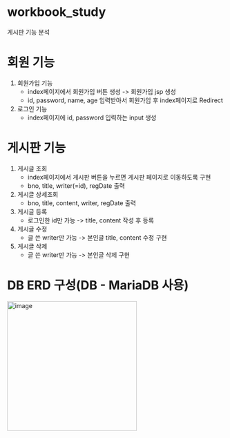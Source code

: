 # workbook_study

게시판 기능 분석

# 회원 기능
  1. 회원가입 기능 
     - index페이지에서 회원가입 버튼 생성 -> 회원가입 jsp 생성
     - id, password, name, age 입력받아서 회원가입 후 index페이지로 Redirect
  2. 로그인 기능
     - index페이지에 id, password 입력하는 input 생성
# 게시판 기능
  
  1. 게시글 조회
     - index페이지에서 게시판 버튼을 누르면 게시판 페이지로 이동하도록 구현
     - bno, title, writer(=id), regDate 출력
  2. 게시글 상세조회
     - bno, title, content, writer, regDate 출력
  3. 게시글 등록
     - 로그인한 id만 가능 -> title, content 작성 후 등록
  4. 게시글 수정
     - 글 쓴 writer만 가능 -> 본인글 title, content 수정 구현
  5. 게시글 삭제
     - 글 쓴 writer만 가능 -> 본인글 삭제 구현
     
# DB ERD 구성(DB - MariaDB 사용)
<img width="300" alt="image" src="https://user-images.githubusercontent.com/113490500/228136960-16e62085-9bf2-4d15-a646-110c20c6567e.png">
